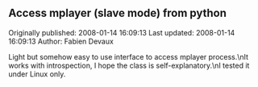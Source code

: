 ## Access mplayer (slave mode) from python 
Originally published: 2008-01-14 16:09:13 
Last updated: 2008-01-14 16:09:13 
Author: Fabien Devaux 
 
Light but somehow easy to use interface to access mplayer process.\nIt works with introspection, I hope the class is self-explanatory.\nI tested it under Linux only.